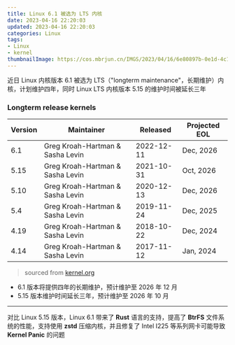 ```yaml
---
title: Linux 6.1 被选为 LTS 内核
date: 2023-04-16 22:20:03
updated: 2023-04-16 22:20:03
categories: Linux
tags:
- Linux
- kernel
thumbnailImage: https://cos.mbrjun.cn/IMGS/2023/04/16/6e80897b-0e1d-4c11-b003-24893cae9ba7.webp
---
```

近日 Linux 内核版本 6.1 被选为 LTS（"longterm maintenance"，长期维护）内核，计划维护四年，同时 Linux LTS 内核版本 5.15 的维护时间被延长三年  
<!-- more -->

### Longterm release kernels
|Version|Maintainer|Released|Projected EOL|
|--|--|--|--|
|6.1|Greg Kroah-Hartman & Sasha Levin|2022-12-11|Dec, 2026|
|5.15|Greg Kroah-Hartman & Sasha Levin|2021-10-31|Oct, 2026|
|5.10|Greg Kroah-Hartman & Sasha Levin|2020-12-13|Dec, 2026|
|5.4|Greg Kroah-Hartman & Sasha Levin|2019-11-24|Dec, 2025|
|4.19|Greg Kroah-Hartman & Sasha Levin|2018-10-22|Dec, 2024|
|4.14|Greg Kroah-Hartman & Sasha Levin|2017-11-12|Jan, 2024|

> sourced from [kernel.org](https://kernel.org/category/releases.html)

- 6.1 版本将提供四年的长期维护，预计维护至 2026 年 12 月
- 5.15 版本维护时间延长三年，预计维护至 2026 年 10 月

---

对比 Linux 5.15 版本，Linux 6.1 带来了 **Rust** 语言的支持，提高了 **BtrFS** 文件系统的性能，支持使用 **zstd** 压缩内核，并且修复了 Intel I225 等系列网卡可能导致 **Kernel Panic** 的问题  
